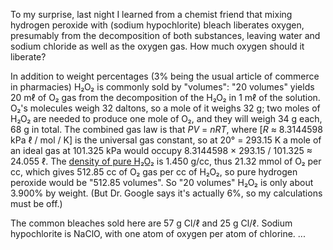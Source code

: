 To my surprise, last night I learned from a chemist friend that mixing
hydrogen peroxide with (sodium hypochlorite) bleach liberates oxygen,
presumably from the decomposition of both substances, leaving water
and sodium chloride as well as the oxygen gas.  How much oxygen should
it liberate?

In addition to weight percentages (3% being the usual article of
commerce in pharmacies) H₂O₂ is commonly sold by "volumes": "20
volumes" yields 20 mℓ of O₂ gas from the decomposition of the H₂O₂ in
1 mℓ of the solution.  O₂'s molecules weigh 32 daltons, so a mole of
it weighs 32 g; two moles of H₂O₂ are needed to produce one mole of
O₂, and they will weigh 34 g each, 68 g in total.  The combined gas
law is that *PV* = *nRT*, where [*R* ≈ 8.3144598 kPa ℓ / mol / K] is
the universal gas constant, so at 20° = 293.15 K a mole of an ideal
gas at 101.325 kPa would occupy 8.3144598 × 293.15 / 101.325 ≈
24.055 ℓ.  The [density of pure H₂O₂][0] is 1.450 g/cc, thus 21.32
mmol of O₂ per cc, which gives 512.85 cc of O₂ gas per cc of H₂O₂, so
pure hydrogen peroxide would be "512.85 volumes".  So "20 volumes"
H₂O₂ is only about 3.900% by weight.  (But Dr. Google says it's
actually 6%, so my calculations must be off.)

[0]: https://en.wikipedia.org/wiki/Hydrogen_peroxide
[1]: https://en.wikipedia.org/wiki/Universal_gas_law

The common bleaches sold here are 57 g Cl/ℓ and 25 g Cl/ℓ.  Sodium
hypochlorite is NaClO, with one atom of oxygen per atom of chlorine.
...
